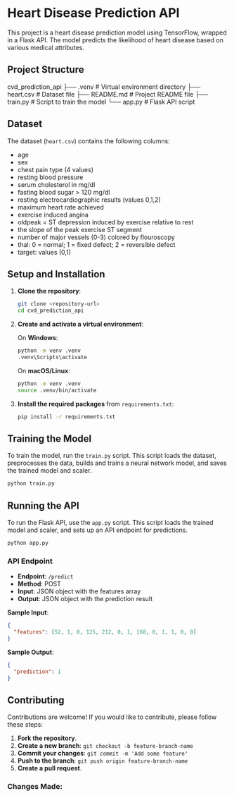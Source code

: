 # Heart Disease Prediction API

This project is a heart disease prediction model using TensorFlow, wrapped in a Flask API. The model predicts the likelihood of heart disease based on various medical attributes.

## Project Structure

cvd_prediction_api
├── .venv # Virtual environment directory
├── heart.csv # Dataset file
├── README.md # Project README file
├── train.py # Script to train the model
└── app.py # Flask API script

## Dataset

The dataset (`heart.csv`) contains the following columns:

- age
- sex
- chest pain type (4 values)
- resting blood pressure
- serum cholesterol in mg/dl
- fasting blood sugar > 120 mg/dl
- resting electrocardiographic results (values 0,1,2)
- maximum heart rate achieved
- exercise induced angina
- oldpeak = ST depression induced by exercise relative to rest
- the slope of the peak exercise ST segment
- number of major vessels (0-3) colored by flouroscopy
- thal: 0 = normal; 1 = fixed defect; 2 = reversible defect
- target: values (0,1)

## Setup and Installation

1. **Clone the repository**:

   ```bash
   git clone <repository-url>
   cd cvd_prediction_api
   ```

2. **Create and activate a virtual environment**:

   On **Windows**:

   ```bash
   python -m venv .venv
   .venv\Scripts\activate
   ```

   On **macOS/Linux**:

   ```bash
   python -m venv .venv
   source .venv/bin/activate
   ```

3. **Install the required packages** from `requirements.txt`:

   ```bash
   pip install -r requirements.txt
   ```

## Training the Model

To train the model, run the `train.py` script. This script loads the dataset, preprocesses the data, builds and trains a neural network model, and saves the trained model and scaler.

```bash
python train.py
```

## Running the API

To run the Flask API, use the `app.py` script. This script loads the trained model and scaler, and sets up an API endpoint for predictions.

```bash
python app.py
```

### API Endpoint

- **Endpoint**: `/predict`
- **Method**: POST
- **Input**: JSON object with the features array
- **Output**: JSON object with the prediction result

**Sample Input**:

```json
{
  "features": [52, 1, 0, 125, 212, 0, 1, 168, 0, 1, 1, 0, 0]
}
```

**Sample Output**:

```json
{
  "prediction": 1
}
```

## Contributing

Contributions are welcome! If you would like to contribute, please follow these steps:

1. **Fork the repository**.
2. **Create a new branch**: `git checkout -b feature-branch-name`
3. **Commit your changes**: `git commit -m 'Add some feature'`
4. **Push to the branch**: `git push origin feature-branch-name`
5. **Create a pull request**.

### Changes Made:
